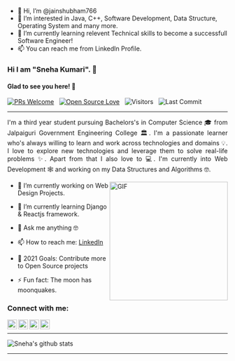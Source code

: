 - 👋 Hi, I’m @jainshubham766
- 👀 I’m interested in Java, C++, Software Development, Data Structure, Operating System and many more.
- 🌱 I’m currently learning relevent Technical skills to become a successfull Software Engineer!
- 📫 You can reach me from LinkedIn Profile.
### Hi I am "Sneha Kumari". 👋

#### Glad to see you here! 🤩

<p>

[![PRs Welcome](https://img.shields.io/badge/PRs-welcome-brightgreen.svg?style=flat&logo=github)](https://github.com/Snehakri022)
 &nbsp;
[![Open Source Love](https://img.shields.io/badge/Open%20Source-%F0%9F%A4%8D-Green)](https://github.com/Snehakri022)
 &nbsp;
<img alt="Visitors" src="https://komarev.com/ghpvc/?username=Snehakri022&style=flat&labelColor=black&logo=github&label=PROFILE+VIEWS&color=29bf12"/>
 &nbsp;
<img alt="Last Commit" src="https://img.shields.io/github/last-commit/Snehakri022/Snehakri022?logo=markdown&label=LAST+UPDATE&color=29bf12&style=flat">
</p>

---
<div style="text-align: justify"> 

I'm a third year student pursuing Bachelors's in Computer Science 🎓 from Jalpaiguri Government Engineering College 🏛. I'm a passionate learner who's always willing to learn and work across technologies and domains 💡. I love to explore new technologies and leverage them to solve real-life problems ✨. Apart from that I also love to 💻. I'm currently into Web Development 🕸️ and working on my Data Structures and Algorithms 🤓.

</div>

<img align="right" height="270px" alt="GIF" src="https://i.pinimg.com/originals/e4/26/70/e426702edf874b181aced1e2fa5c6cde.gif" />

- 🔭 I’m currently working on Web Design Projects.

- 🌱 I’m currently learning Django & Reactjs framework.

- 💬 Ask me anything 🤓

- 📫 How to reach me: [LinkedIn](https://www.linkedin.com/in/sneha-kumari-152532192/)

- 🥅 2021 Goals: Contribute more to Open Source projects

- ⚡ Fun fact: The moon has moonquakes.

### Connect with me:
<div>

[<img align="left" alt="Sneha Kumari | Twitter" width="22px" src="https://cdn.jsdelivr.net/npm/simple-icons@v3/icons/twitter.svg" />](https://twitter.com/snehaku95115627)

[<img align="left" alt="Sneha Kumari  | LinkedIn" width="22px" src="https://cdn.jsdelivr.net/npm/simple-icons@v3/icons/linkedin.svg" />](https://linkedin.com/in/sneha-kumari-152532192)

 [<img align="left" alt="Sneha Kumari - Facebook" width="22px" src="https://cdn.jsdelivr.net/npm/simple-icons@v3/icons/facebook.svg"/>](https://www.facebook.com/profile.php?id=100007190169953)

[<img align="left" alt="Sneha Kumari  | Instagram" width="22px" src="https://cdn.jsdelivr.net/npm/simple-icons@v3/icons/instagram.svg" />](https://instagram.com/sneha_thakur_022)

</div>

<br>

---
<p>

![Sneha's github stats](https://github-readme-stats.vercel.app/api?username=Snehakri022&show_icons=true&theme=tokyonight)

</p>

---
